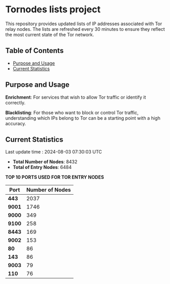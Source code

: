 # Tornodes lists project

This repository provides updated lists of IP addresses associated with Tor relay nodes. The lists are refreshed every 30 minutes to ensure they reflect the most current state of the Tor network.

## Table of Contents

- [Purpose and Usage](#purpose-and-usage)
- [Current Statistics](#current-statistics)


## Purpose and Usage

**Enrichment**: For services that wish to allow Tor traffic or identify it correctly.

**Blacklisting**: For those who want to block or control Tor traffic, understanding which IPs belong to Tor can be a starting point with a high accuracy.

## Current Statistics

Last update time : 2024-08-03 07:30:03 UTC

- **Total Number of Nodes**: 8432
- **Total of Entry Nodes**: 6484

**TOP 10 PORTS USED FOR TOR ENTRY NODES**

| **Port** | **Number of Nodes** |
|------|-----------------|
| **443**   | 2037  |
| **9001**   | 1746  |
| **9000**   | 349  |
| **9100**   | 258  |
| **8443**   | 169  |
| **9002**   | 153  |
| **80**   | 86  |
| **143**   | 86  |
| **9003**   | 79  |
| **110**   | 76  |

